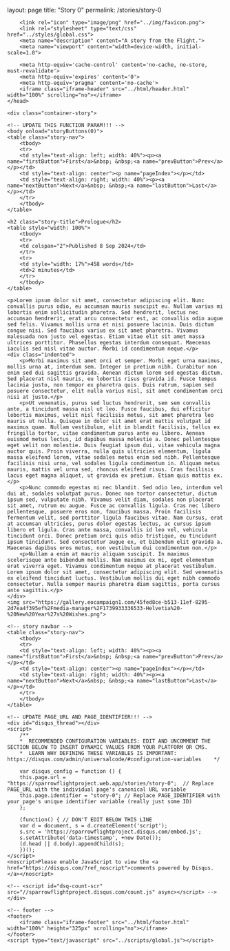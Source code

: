 layout: page
title: "Story 0"
permalink: /stories/story-0

<!DOCTYPE html>
<html>
    <!-- header -->
	<head>
        <!-- UPDATE TITLE -->
        <title>Story 0 | Sparrow Flight</title>

		<link rel="icon" type="image/png" href="../img/favicon.png">
        <link rel="stylesheet" type="text/css" href="../styles/global.css">
        <meta name="description" content="A story from the Flight.">
        <meta name="viewport" content="width=device-width, initial-scale=1.0">
        
        <meta http-equiv='cache-control' content='no-cache, no-store, must-revalidate'>
        <meta http-equiv='expires' content='0'>
        <meta http-equiv='pragma' content='no-cache'>
        <iframe class="iframe-header" src="../html/header.html" width="100%" scrolling="no"></iframe>
    </head>
    
    <div class="container-story">

    <!-- UPDATE THIS FUNCTION PARAM!!! -->
    <body onload="storyButtons(0)">
    <table class="story-nav">
        <tbody>
        <tr>
        <td style="text-align: left; width: 40%"><p><a name="firstButton">First</a>&nbsp; &nbsp;<a name="prevButton">Prev</a></p></td>
        <td style="text-align: center"><p name="pageIndex"></p></td>
        <td style="text-align: right; width: 40%"><p><a name="nextButton">Next</a>&nbsp; &nbsp;<a name="lastButton">Last</a></p></td>
        </tr>
        </tbody>
    </table>

    <h2 class="story-title">Prologue</h2>
    <table style="width: 100%">
        <tbody>
        <tr>
        <td colspan="2">Published 8 Sep 2024</td>
        </tr>
        <tr>
        <td style="width: 17%">458 words</td>
        <td>2 minutes</td>
        </tr>
        </tbody>
    </table>

    <p>Lorem ipsum dolor sit amet, consectetur adipiscing elit. Nunc convallis purus odio, eu accumsan mauris suscipit eu. Nullam varius mi lobortis enim sollicitudin pharetra. Sed hendrerit, lectus nec accumsan hendrerit, erat arcu consectetur est, ac convallis odio augue sed felis. Vivamus mollis urna et nisi posuere lacinia. Duis dictum congue nisi. Sed faucibus varius ex sit amet pharetra. Vivamus malesuada non justo vel egestas. Etiam vitae elit sit amet massa ultrices porttitor. Phasellus egestas interdum consequat. Maecenas iaculis sed nisl vitae auctor. Morbi id condimentum neque.</p>
    <div class="indented">
        <p>Morbi maximus sit amet orci et semper. Morbi eget urna maximus, mollis urna at, interdum sem. Integer in pretium nibh. Curabitur non enim sed dui sagittis gravida. Aenean dictum lorem sed egestas dictum. Sed placerat nisl mauris, eu lobortis risus gravida id. Fusce tempus lacinia justo, non tempor ex pharetra quis. Duis rutrum, sapien sed posuere consectetur, elit nulla varius nisl, sit amet condimentum orci nisi at justo.</p>
        <p>Ut venenatis, purus sed luctus hendrerit, sem sem convallis ante, a tincidunt massa nisl ut leo. Fusce faucibus, dui efficitur lobortis maximus, velit nisl facilisis metus, sit amet pharetra leo mauris ut nulla. Quisque in dolor sit amet erat mattis volutpat id maximus quam. Nullam vestibulum, elit in blandit facilisis, tellus ex fringilla tortor, vitae condimentum purus ante eu libero. Aenean euismod metus lectus, id dapibus massa molestie a. Donec pellentesque eget velit non molestie. Duis feugiat ipsum dui, vitae vehicula magna auctor quis. Proin viverra, nulla quis ultricies elementum, ligula massa eleifend lorem, vitae sodales metus enim sed nibh. Pellentesque facilisis nisi urna, vel sodales ligula condimentum in. Aliquam metus mauris, mattis vel urna sed, rhoncus eleifend risus. Cras facilisis lacus eget magna aliquet, ut gravida ex pretium. Etiam quis mattis ex.</p>
        <p>Nunc commodo egestas mi nec blandit. Sed odio leo, interdum vel dui at, sodales volutpat purus. Donec non tortor consectetur, dictum ipsum sed, vulputate nibh. Vivamus velit diam, sodales non placerat sit amet, rutrum eu augue. Fusce ac convallis ligula. Cras nec libero pellentesque, posuere eros non, faucibus massa. Proin facilisis fermentum velit, sed porttitor ligula faucibus vitae. Nam cursus, erat at accumsan ultricies, purus dolor egestas lectus, ac cursus ipsum libero et ligula. Cras ante massa, convallis id leo vel, vehicula tincidunt orci. Donec pretium orci quis odio tristique, eu tincidunt ipsum tincidunt. Sed consectetur augue ex, et bibendum elit gravida a. Maecenas dapibus eros metus, non vestibulum dui condimentum non.</p>
        <p>Nullam a enim at mauris aliquam suscipit. In maximus scelerisque ante bibendum mollis. Nam maximus ex mi, eget elementum erat viverra eget. Vivamus condimentum neque at placerat vestibulum. Lorem ipsum dolor sit amet, consectetur adipiscing elit. Sed venenatis ex eleifend tincidunt luctus. Vestibulum mollis dui eget nibh commodo consectetur. Nulla semper mauris pharetra diam sagittis, porta cursus ante sagittis.</p>
    </div>
    <img src="https://gallery.eocampaign1.com/45fed8ce-b513-11ef-8295-2d7ea4f395ef%2Fmedia-manager%2F1739933336533-Helvetia%20-%20New%20Year%27s%20Wishes.png">

    <!-- story navbar -->
    <table class="story-nav">
        <tbody>
        <tr>
        <td style="text-align: left; width: 40%"><p><a name="firstButton">First</a>&nbsp; &nbsp;<a name="prevButton">Prev</a></p></td>
        <td style="text-align: center"><p name="pageIndex"></p></td>
        <td style="text-align: right; width: 40%"><p><a name="nextButton">Next</a>&nbsp; &nbsp;<a name="lastButton">Last</a></p></td>
        </tr>
        </tbody>
    </table>

    <!-- UPDATE PAGE_URL AND PAGE_IDENTIFIER!!! -->
    <div id="disqus_thread"></div>
    <script>
        /**
        *  RECOMMENDED CONFIGURATION VARIABLES: EDIT AND UNCOMMENT THE SECTION BELOW TO INSERT DYNAMIC VALUES FROM YOUR PLATFORM OR CMS.
        *  LEARN WHY DEFINING THESE VARIABLES IS IMPORTANT: https://disqus.com/admin/universalcode/#configuration-variables    */
        
        var disqus_config = function () {
        this.page.url = "https://sparrowflightproject.web.app/stories/story-0";  // Replace PAGE_URL with the individual page's canonical URL variable
        this.page.identifier = "story-0"; // Replace PAGE_IDENTIFIER with your page's unique identifier variable (really just some ID)
        };
        
        (function() { // DON'T EDIT BELOW THIS LINE
        var d = document, s = d.createElement('script');
        s.src = 'https://sparrowflightproject.disqus.com/embed.js';
        s.setAttribute('data-timestamp', +new Date());
        (d.head || d.body).appendChild(s);
        })();
    </script>
    <noscript>Please enable JavaScript to view the <a href="https://disqus.com/?ref_noscript">comments powered by Disqus.</a></noscript>

    <!-- <script id="dsq-count-scr" src="//sparrowflightproject.disqus.com/count.js" async></script> -->
    </div>

    <!-- footer -->
    <footer>
        <iframe class="iframe-footer" src="../html/footer.html" width="100%" height="325px" scrolling="no"></iframe>
    </footer>
    <script type="text/javascript" src="../scripts/global.js"></script>
</html>